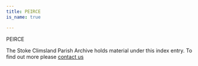 ```yaml
---
title: PEIRCE
is_name: true

---
```


PEIRCE


The Stoke Climsland Parish Archive holds material under this index entry. To find out more please [contact us](/contact/)
